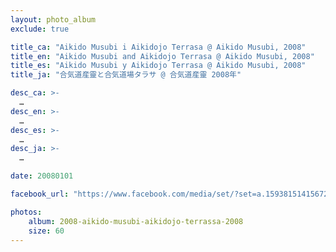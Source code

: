 ```yaml
---
layout: photo_album
exclude: true

title_ca: "Aikido Musubi i Aikidojo Terrasa @ Aikido Musubi, 2008"
title_en: "Aikido Musubi and Aikidojo Terrasa @ Aikido Musubi, 2008"
title_es: "Aikido Musubi y Aikidojo Terrasa @ Aikido Musubi, 2008"
title_ja: "合気道産靈と合気道場タラサ @ 合気道産靈 2008年"

desc_ca: >-
  …
desc_en: >-
  …
desc_es: >-
  …
desc_ja: >-
  …

date: 20080101

facebook_url: "https://www.facebook.com/media/set/?set=a.159381514156727"

photos:
    album: 2008-aikido-musubi-aikidojo-terrassa-2008
    size: 60
---
```

